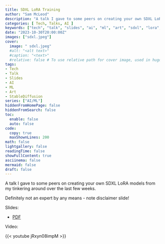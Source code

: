 ```yaml
---
title: SDXL LoRA Training
author: "Sam McLeod"
description: "A talk I gave to some peers on creating your own SDXL LoRA models from my tinkering around over the last few weeks."
categories: [ Tech, Talks, AI ]
keywords: ["tech", "talk", "slides", "ai", "ml", "art", "sdxl", "lora", "stable diffusion", "diffusion", "model", "training", "machine learning"]
date: "2023-10-30T20:00:00Z"
images: ["sdxl.jpeg"]
cover:
  image: " sdxl.jpeg"
  #alt: "<alt text>"
  #caption: "<text>"
  #relative: false # To use relative path for cover image, used in hugo Page-bundles
tags:
- Tech
- Talk
- Slides
- AI
- ML
- Art
- StableDiffusion
series: ["AI/ML"]
hiddenFromHomePage: false
hiddenFromSearch: false
toc:
  enable: false
  auto: false
code:
  copy: true
  maxShownLines: 200
math: false
lightgallery: false
readingTime: false
showFullContent: true
asciinema: false
mermaid: false
draft: false
---
```


A talk I gave to some peers on creating your own SDXL LoRA models from my tinkering around over the last few weeks.

<!--more-->

Definitely not an expert by any means - note disclaimer slide!

Slides:

- [PDF](https://github.com/sammcj/smcleod_files/raw/master/slides/SDXL_LoRA/SDXL%20LoRA%20-%20Sam%20McLeod%20-%202023.pdf)

Video:

{{< youtube jRxyn08impM >}}
